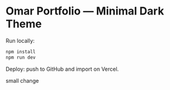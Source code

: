 # Omar Portfolio — Minimal Dark Theme

Run locally:

```bash
npm install
npm run dev
```

Deploy: push to GitHub and import on Vercel.

small change
